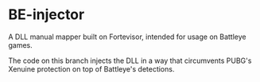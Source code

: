 # BE-injector
A DLL manual mapper built on Fortevisor, intended for usage on Battleye games. 

The code on this branch injects the DLL in a way that circumvents PUBG's Xenuine protection on top of Battleye's detections.
